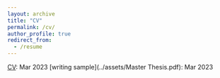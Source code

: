 ```yaml
---
layout: archive
title: "CV"
permalink: /cv/
author_profile: true
redirect_from:
  - /resume
---
```


[CV](../assets/YanzhenLuo_CV.pdf): Mar 2023
[writing sample](../assets/Master Thesis.pdf): Mar 2023
